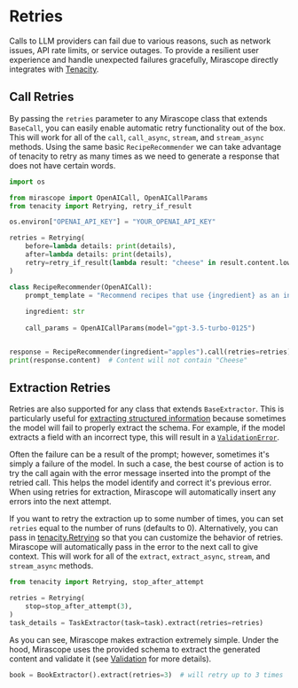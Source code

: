 # Retries

Calls to LLM providers can fail due to various reasons, such as network issues, API rate limits, or service outages. To provide a resilient user experience and handle unexpected failures gracefully, Mirascope directly integrates with [Tenacity](https://tenacity.readthedocs.io/en/latest/).

## Call Retries

By passing the `retries` parameter to any Mirascope class that extends `BaseCall`, you can easily enable automatic retry functionality out of the box.  This will work for all of the `call`, `call_async`, `stream`, and `stream_async` methods. Using the same basic `RecipeRecommender` we can take advantage of tenacity to retry as many times as we need to generate a response that does not have certain words.

```python
import os

from mirascope import OpenAICall, OpenAICallParams
from tenacity import Retrying, retry_if_result

os.environ["OPENAI_API_KEY"] = "YOUR_OPENAI_API_KEY"

retries = Retrying(
    before=lambda details: print(details),
    after=lambda details: print(details),
    retry=retry_if_result(lambda result: "cheese" in result.content.lower()),
)

class RecipeRecommender(OpenAICall):
    prompt_template = "Recommend recipes that use {ingredient} as an ingredient"
    
    ingredient: str
    
    call_params = OpenAICallParams(model="gpt-3.5-turbo-0125")


response = RecipeRecommender(ingredient="apples").call(retries=retries)
print(response.content)  # Content will not contain "Cheese"
```

## Extraction Retries

Retries are also supported for any class that extends `BaseExtractor`. This is particularly useful for [extracting structured information](./extracting_structured_information_using_llms.md) because sometimes the model will fail to properly extract the schema. For example, if the model extracts a field with an incorrect type, this will result in a [`ValidationError`](https://docs.pydantic.dev/latest/errors/validation_errors/).

Often the failure can be a result of the prompt; however, sometimes it's simply a failure of the model. In such a case, the best course of action is to try the call again with the error message inserted into the prompt of the retried call. This helps the model identify and correct it's previous error. When using retries for extraction, Mirascope will automatically insert any errors into the next attempt.

If you want to retry the extraction up to some number of times, you can set `retries` equal to the number of runs (defaults to 0). Alternatively, you can pass in [tenacity.Retrying](https://tenacity.readthedocs.io/en/latest/) so that you can customize the behavior of retries. Mirascope will automatically pass in the error to the next call to give context. This will work for all of the `extract`, `extract_async`, `stream`, and `stream_async` methods.

```python
from tenacity import Retrying, stop_after_attempt

retries = Retrying(
    stop=stop_after_attempt(3),
)
task_details = TaskExtractor(task=task).extract(retries=retries)
```

As you can see, Mirascope makes extraction extremely simple. Under the hood, Mirascope uses the provided schema to extract the generated content and validate it (see [Validation](validation.md) for more details).

```python
book = BookExtractor().extract(retries=3)  # will retry up to 3 times 
```
